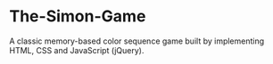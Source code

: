 # The-Simon-Game
A classic memory-based color sequence game built by implementing HTML, CSS and JavaScript (jQuery). 
